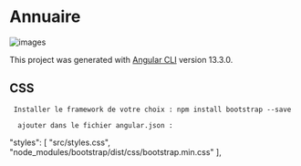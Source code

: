 # Annuaire

![images](https://github.com/GuiomP31/annuaire/assets/101930653/9eff2d3a-f630-402f-86f3-3316b68d5da9)



This project was generated with [Angular CLI](https://github.com/angular/angular-cli) version 13.3.0.

## CSS

     Installer le framework de votre choix : npm install bootstrap --save

      ajouter dans le fichier angular.json : 
"styles": [
"src/styles.css",
"node_modules/bootstrap/dist/css/bootstrap.min.css"
],
